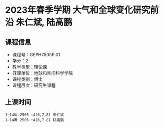 # 2023年春季学期 大气和全球变化研究前沿 朱仁斌, 陆高鹏






## 课程信息

- 课程号：GEPH7505P.01
- 学分：2
- 教学类型：理论课
- 开课单位：地球和空间科学学院
- 课程类别：博士
- 课程层次：研究生课程

## 上课时间

```
1~14周 2505 :4(6,7,8) 朱仁斌
1~14周 2505 :4(6,7,8) 陆高鹏
```

